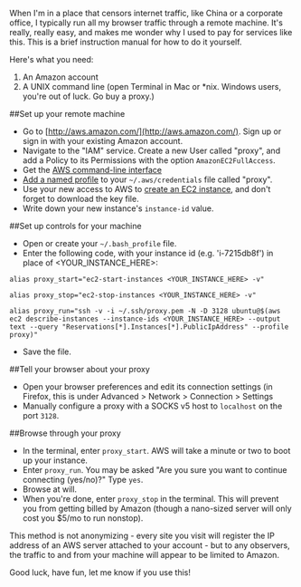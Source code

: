 When I'm in a place that censors internet traffic, like China or a corporate office, I typically run all my browser traffic through a remote machine. It's really, really easy, and makes me wonder why I used to pay for services like this. This is a brief instruction manual for how to do it yourself.

Here's what you need:

1. An Amazon account
2. A UNIX command line (open Terminal in Mac or *nix. Windows users, you're out of luck. Go buy a proxy.)

##Set up your remote machine

* Go to [http://aws.amazon.com/](http://aws.amazon.com/). Sign up or sign in with your existing Amazon account.
* Navigate to the "IAM" service. Create a new User called "proxy", and add a Policy to its Permissions with the option `AmazonEC2FullAccess`.
* Get the [AWS command-line interface](http://docs.aws.amazon.com/cli/latest/userguide/cli-chap-getting-set-up.html)
* [Add a named profile](http://docs.aws.amazon.com/cli/latest/userguide/cli-chap-getting-started.html#cli-multiple-profiles) to your `~/.aws/credentials` file called "proxy".
* Use your new access to AWS to [create an EC2 instance](http://docs.aws.amazon.com/cli/latest/userguide/tutorial-ec2-ubuntu.html), and don't forget to download the key file.
* Write down your new instance's `instance-id` value.

##Set up controls for your machine

* Open or create your `~/.bash_profile` file.
* Enter the following code, with your instance id (e.g. 'i-7215db8f') in place of <YOUR_INSTANCE_HERE>:

```
alias proxy_start="ec2-start-instances <YOUR_INSTANCE_HERE> -v"

alias proxy_stop="ec2-stop-instances <YOUR_INSTANCE_HERE> -v"

alias proxy_run="ssh -v -i ~/.ssh/proxy.pem -N -D 3128 ubuntu@$(aws ec2 describe-instances --instance-ids <YOUR_INSTANCE_HERE> --output text --query "Reservations[*].Instances[*].PublicIpAddress" --profile proxy)"
```

* Save the file.

##Tell your browser about your proxy

* Open your browser preferences and edit its connection settings (in Firefox, this is under Advanced > Network > Connection > Settings 
* Manually configure a proxy with a SOCKS v5 host to `localhost` on the port `3128`.

##Browse through your proxy

* In the terminal, enter `proxy_start`. AWS will take a minute or two to boot up your instance.
* Enter `proxy_run`. You may be asked "Are you sure you want to continue connecting (yes/no)?" Type `yes`.
* Browse at will.
* When you're done, enter `proxy_stop` in the terminal. This will prevent you from getting billed by Amazon (though a nano-sized server will only cost you $5/mo to run nonstop).

This method is not anonymizing - every site you visit will register the IP address of an AWS server attached to your account - but to any observers, the traffic to and from your machine will appear to be limited to Amazon.

Good luck, have fun, let me know if you use this!
